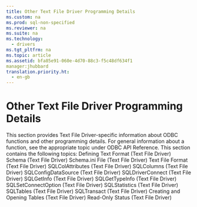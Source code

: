 ```yaml
---
title: Other Text File Driver Programming Details
ms.custom: na
ms.prod: sql-non-specified
ms.reviewer: na
ms.suite: na
ms.technology: 
  - drivers
ms.tgt_pltfrm: na
ms.topic: article
ms.assetid: bfa85e91-060e-4d70-88c3-f5c48df634f1
manager:jhubbard
translation.priority.ht: 
  - en-gb
---
```

# Other Text File Driver Programming Details
<?xml version="1.0" encoding="utf-8"?>
<developerConceptualDocument xmlns="http://ddue.schemas.microsoft.com/authoring/2003/5" xmlns:xlink="http://www.w3.org/1999/xlink" xmlns:xsi="http://www.w3.org/2001/XMLSchema-instance" xsi:schemaLocation="http://ddue.schemas.microsoft.com/authoring/2003/5 http://dduestorage.blob.core.windows.net/ddueschema/developer.xsd">
  <introduction>
    <alert class="note">
      <para>This section provides Text File Driver-specific information about ODBC functions and other programming details. For general information about a function, see the appropriate topic under <legacyLink xlink:href="b7a49774-f458-44ce-9a04-a0457501405b">ODBC API Reference</legacyLink>.</para>
    </alert>
    <para>This section contains the following topics:  </para>
    <list class="bullet">
      <listItem>
        <para>             <legacyLink xlink:href="3af46dad-52cc-4d5c-a27e-6315d65a74e6">Defining Text Format (Text File Driver)</legacyLink>           </para>
      </listItem>
      <listItem>
        <para>             <legacyLink xlink:href="27f1b65e-e04d-457f-bd49-02deb3873613">Schema (Text File Driver)</legacyLink>           </para>
      </listItem>
      <listItem>
        <para>             <legacyLink xlink:href="0c4625c4-c730-4984-b430-9051b7bc0451">Schema.ini File (Text File Driver)</legacyLink>           </para>
      </listItem>
      <listItem>
        <para>             <legacyLink xlink:href="f53cd4b5-0721-4562-a90f-4c55e6030cb9">Text File Format (Text File Driver)</legacyLink>           </para>
      </listItem>
      <listItem>
        <para>             <legacyLink xlink:href="132fd1c0-1921-4a7d-910e-aedf1bff5453">SQLColAttributes (Text File Driver)</legacyLink>           </para>
      </listItem>
      <listItem>
        <para>             <legacyLink xlink:href="c99e5f8d-4e43-48f8-9e0e-086707b411f5">SQLColumns (Text File Driver)</legacyLink>           </para>
      </listItem>
      <listItem>
        <para>             <legacyLink xlink:href="c505d36e-1e72-47b2-a9e5-e4926b408468">SQLConfigDataSource (Text File Driver)</legacyLink>           </para>
      </listItem>
      <listItem>
        <para>             <legacyLink xlink:href="d7769021-bd18-4d8e-96e0-e184a82d6ca3">SQLDriverConnect (Text File Driver)</legacyLink>           </para>
      </listItem>
      <listItem>
        <para>             <legacyLink xlink:href="6b7a630e-47f8-4ee1-b2a7-476bc1d0b0d4">SQLGetInfo (Text File Driver)</legacyLink>           </para>
      </listItem>
      <listItem>
        <para>             <legacyLink xlink:href="05a58975-093c-4bd9-bd72-b5f0026a6e36">SQLGetTypeInfo (Text File Driver)</legacyLink>           </para>
      </listItem>
      <listItem>
        <para>             <legacyLink xlink:href="b631a20c-2f60-4102-a61d-93b8780a4620">SQLSetConnectOption (Text File Driver)</legacyLink>           </para>
      </listItem>
      <listItem>
        <para>             <legacyLink xlink:href="311afc01-d656-425f-be43-4a8e7cbc9a97">SQLStatistics (Text File Driver)</legacyLink>           </para>
      </listItem>
      <listItem>
        <para>             <legacyLink xlink:href="f47fd1a4-5bd8-4b2e-8ae3-e595e49f4f95">SQLTables (Text File Driver)</legacyLink>           </para>
      </listItem>
      <listItem>
        <para>             <legacyLink xlink:href="0349bd4e-f402-4a69-b215-046210a433de">SQLTransact (Text File Driver)</legacyLink>           </para>
      </listItem>
      <listItem>
        <para>             <legacyLink xlink:href="e6a07dda-a665-4f5b-a8d6-9ff479700513">Creating and Opening Tables (Text File Driver)</legacyLink>           </para>
      </listItem>
      <listItem>
        <para>             <legacyLink xlink:href="859580bb-4e69-4517-a4f1-460649dd06ca">Read-Only Status (Text File Driver)</legacyLink>           </para>
      </listItem>
    </list>
  </introduction>
  <relatedTopics />
</developerConceptualDocument>